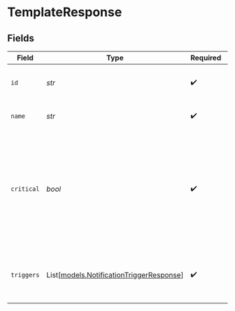 # TemplateResponse


## Fields

| Field                                                                                                                   | Type                                                                                                                    | Required                                                                                                                | Description                                                                                                             |
| ----------------------------------------------------------------------------------------------------------------------- | ----------------------------------------------------------------------------------------------------------------------- | ----------------------------------------------------------------------------------------------------------------------- | ----------------------------------------------------------------------------------------------------------------------- |
| `id`                                                                                                                    | *str*                                                                                                                   | :heavy_check_mark:                                                                                                      | Unique identifier of the workflow                                                                                       |
| `name`                                                                                                                  | *str*                                                                                                                   | :heavy_check_mark:                                                                                                      | Name of the workflow                                                                                                    |
| `critical`                                                                                                              | *bool*                                                                                                                  | :heavy_check_mark:                                                                                                      | Critical templates will always be delivered to the end user and should be hidden from the subscriber preferences screen |
| `triggers`                                                                                                              | List[[models.NotificationTriggerResponse](../models/notificationtriggerresponse.md)]                                    | :heavy_check_mark:                                                                                                      | Triggers are the events that will trigger the workflow.                                                                 |